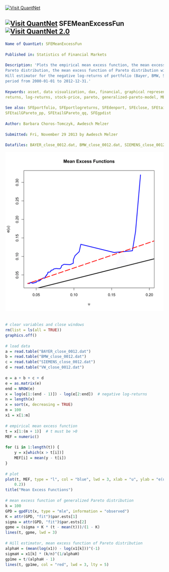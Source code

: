 
[<img src="https://github.com/QuantLet/Styleguide-and-Validation-procedure/blob/master/pictures/banner.png" alt="Visit QuantNet">](http://quantlet.de/index.php?p=info)

## [<img src="https://github.com/QuantLet/Styleguide-and-Validation-procedure/blob/master/pictures/qloqo.png" alt="Visit QuantNet">](http://quantlet.de/) **SFEMeanExcessFun** [<img src="https://github.com/QuantLet/Styleguide-and-Validation-procedure/blob/master/pictures/QN2.png" width="60" alt="Visit QuantNet 2.0">](http://quantlet.de/d3/ia)

```yaml
Name of QuantLet: SFEMeanExcessFun

Published in: Statistics of Financial Markets

Description: 'Plots the empirical mean excess function, the mean excess function of generalized
Pareto distribution, the mean excess function of Pareto distribution with parameter estimated with
Hill estimator for the negative log-returns of portfolio (Bayer, BMW, Siemens, VW) for the time
period from 2000-01-01 to 2012-12-31.'

Keywords: asset, data visualization, dax, financial, graphical representation, plot, portfolio,
returns, log-returns, stock-price, pareto, generalized-pareto-model, MEF, hill-estimator

See also: SFEportfolio, SFEportlogreturns, SFEdenport, SFEclose, SFEtailGEV_pp, SFEtailGEV_qq,
SFEtailGPareto_pp, SFEtailGPareto_qq, SFEgpdist

Author: Barbara Choros-Tomczyk, Awdesch Melzer

Submitted: Fri, November 29 2013 by Awdesch Melzer

Datafiles: BAYER_close_0012.dat, BMW_close_0012.dat, SIEMENS_close_0012.dat, VW_close_0012.dat
```

![Picture1](SFEMeanExcessFun-1.png)


```r

# clear variables and close windows
rm(list = ls(all = TRUE))
graphics.off()

# load data
a = read.table("BAYER_close_0012.dat")
b = read.table("BMW_close_0012.dat")
c = read.table("SIEMENS_close_0012.dat")
d = read.table("VW_close_0012.dat")

e = a + b + c + d
e = as.matrix(e)
end = NROW(e)
x = log(e[1:(end - 1)]) - log(e[2:end])  # negative log-returns
n = length(x)
x = sort(x, decreasing = TRUE)
m = 100
x1 = x[1:m]

# empirical mean excess function
t = x[1:(m + 1)]  # t must be >0
MEF = numeric()

for (i in 1:length(t)) {
    y = x[which(x > t[i])]
    MEF[i] = mean(y - t[i])
}

# plot
plot(t, MEF, type = "l", col = "blue", lwd = 3, xlab = "u", ylab = "e(u)", xlim = c(0.04, 
    0.2))
title("Mean Excess Functions")

# mean excess function of generalized Pareto distribution
k = 100
GPD = gpdFit(x, type = "mle", information = "observed")
K = attr(GPD, "fit")$par.ests[1]
sigma = attr(GPD, "fit")$par.ests[2]
gpme = (sigma + K * (t - mean(t)))/(1 - K)
lines(t, gpme, lwd = 3)

# Hill estimator, mean excess function of Pareto distribution
alphaH = (mean(log(x1)) - log(x1[k]))^(-1)
sigmaH = x1[k] * (k/n)^(1/alphaH)
gp1me = t/(alphaH - 1)
lines(t, gp1me, col = "red", lwd = 3, lty = 5)
```
